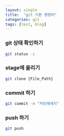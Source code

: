 ```yaml
---
layout: single
title:  "git 기본 명령어"
categories: git
tags: [test, blog]
---
```


### git 상태 확인하기
```bash
git status -s
```

### stage에 올리기
```bash
git clone {File_Path}
```

### commit 하기
```bash
git commit -m "커밋메세지"
```

### push 하기
```bash
git push
```

